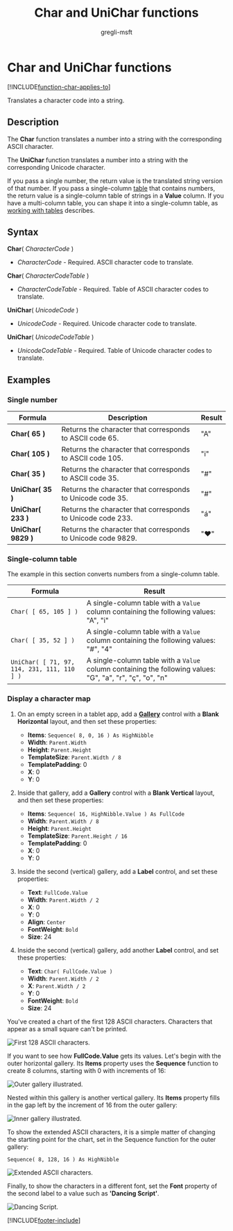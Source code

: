 ﻿---
title: Char and UniChar functions
description: Reference information including syntax and examples for the Char and UniChar functions.
author: gregli-msft

ms.topic: reference
ms.custom: canvas
ms.reviewer: mkaur
ms.date: 3/22/2024
ms.subservice: power-fx
ms.author: gregli
search.audienceType:
  - maker
contributors:
  - gregli-msft
  - mduelae
  - gregli
  - carlosff
no-loc: ["Char","UniChar"]
---

# Char and UniChar functions
[!INCLUDE[function-char-applies-to](includes/function-char-applies-to.md)]

Translates a character code into a string.

## Description

The **Char** function translates a number into a string with the corresponding ASCII character.

The **UniChar** function translates a number into a string with the corresponding Unicode character.

If you pass a single number, the return value is the translated string version of that number. If you pass a single-column [table](/power-apps/maker/canvas-apps/working-with-tables) that contains numbers, the return value is a single-column table of strings in a **Value** column. If you have a multi-column table, you can shape it into a single-column table, as [working with tables](/power-apps/maker/canvas-apps/working-with-tables) describes.

## Syntax

**Char**( _CharacterCode_ )

- _CharacterCode_ - Required. ASCII character code to translate.

**Char**( _CharacterCodeTable_ )

- _CharacterCodeTable_ - Required. Table of ASCII character codes to translate.

**UniChar**( _UnicodeCode_ )

- _UnicodeCode_ - Required. Unicode character code to translate.

**UniChar**( _UnicodeCodeTable_ )

- _UnicodeCodeTable_ - Required. Table of Unicode character codes to translate.

## Examples

### Single number

| Formula | Description | Result |
| --- | --- | --- |
| **Char( 65 )** | Returns the character that corresponds to ASCII code 65. | "A" |
| **Char( 105 )** | Returns the character that corresponds to ASCII code 105. | "i" |
| **Char( 35 )** | Returns the character that corresponds to ASCII code 35. | "#" |
| **UniChar( 35 )** | Returns the character that corresponds to Unicode code 35. | "#" |
| **UniChar( 233 )** | Returns the character that corresponds to Unicode code 233. | "á" |
| **UniChar( 9829 )** | Returns the character that corresponds to Unicode code 9829. | "♥" |

### Single-column table

The example in this section converts numbers from a single-column table.

| Formula | Result |
| --- | --- |
| `Char( [ 65, 105 ] )` | A single-column table with a `Value` column containing the following values: "A", "i" |
| `Char( [ 35, 52 ] )` | A single-column table with a `Value` column containing the following values: "#", "4" |
| `UniChar( [ 71, 97, 114, 231, 111, 110 ] )` | A single-column table with a `Value` column containing the following values: "G", "a", "r", "ç", "o", "n" |

### Display a character map

1. On an empty screen in a tablet app, add a [**Gallery**](/power-apps/maker/canvas-apps/controls/control-gallery) control with a **Blank Horizontal** layout, and then set these properties:

   - **Items**: `Sequence( 8, 0, 16 ) As HighNibble`
   - **Width**: `Parent.Width`
   - **Height**: `Parent.Height`
   - **TemplateSize**: `Parent.Width / 8`
   - **TemplatePadding**: 0
   - **X**: 0
   - **Y**: 0

1. Inside that gallery, add a **Gallery** control with a **Blank Vertical** layout, and then set these properties:

   - **Items**: `Sequence( 16, HighNibble.Value ) As FullCode`
   - **Width**: `Parent.Width / 8`
   - **Height**: `Parent.Height`
   - **TemplateSize**: `Parent.Height / 16`
   - **TemplatePadding**: 0
   - **X**: 0
   - **Y**: 0

1. Inside the second (vertical) gallery, add a **Label** control, and set these properties:

   - **Text**: `FullCode.Value`
   - **Width**: `Parent.Width / 2`
   - **X**: 0
   - **Y**: 0
   - **Align**: `Center`
   - **FontWeight**: `Bold`
   - **Size**: 24

1. Inside the second (vertical) gallery, add another **Label** control, and set these properties:

   - **Text**: `Char( FullCode.Value )`
   - **Width**: `Parent.Width / 2`
   - **X**: `Parent.Width / 2`
   - **Y**: 0
   - **FontWeight**: `Bold`
   - **Size**: 24

You've created a chart of the first 128 ASCII characters. Characters that appear as a small square can't be printed.

![First 128 ASCII characters.](media/function-char/chart-lower.png)

If you want to see how **FullCode.Value** gets its values. Let's begin with the outer horizontal gallery. Its **Items** property uses the **Sequence** function to create 8 columns, starting with 0 with increments of 16:

![Outer gallery illustrated.](media/function-char/chart-lower-outer.png)

Nested within this gallery is another vertical gallery. Its **Items** property fills in the gap left by the increment of 16 from the outer gallery:

![Inner gallery illustrated.](media/function-char/chart-lower-inner.png)

To show the extended ASCII characters, it is a simple matter of changing the starting point for the chart, set in the Sequence function for the outer gallery:

`Sequence( 8, 128, 16 ) As HighNibble`

![Extended ASCII characters.](media/function-char/chart-higher.png)

Finally, to show the characters in a different font, set the **Font** property of the second label to a value such as **'Dancing Script'**.

![Dancing Script.](media/function-char/chart-higher-dancing-script.png)

[!INCLUDE[footer-include](../../includes/footer-banner.md)]





























































































































































